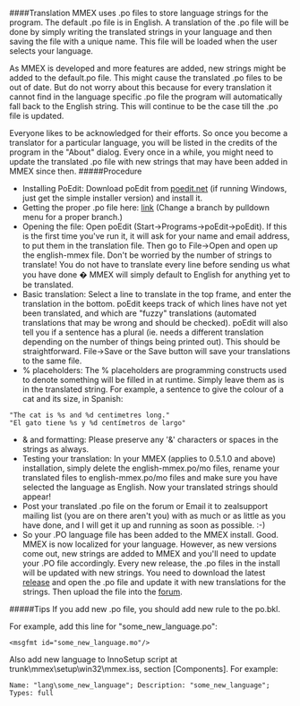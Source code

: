 ####Translation
MMEX uses .po files to store language strings for the program. The default .po file is in English. A translation of the .po file will be done by simply writing the translated strings in your language and then saving the file with a unique name. This file will be loaded when the user selects your language.

As MMEX is developed and more features are added, new strings might be added to the default.po file. This might cause the translated .po files to be out of date. But do not worry about this because for every translation it cannot find in the language specific .po file the program will automatically fall back to the English string. This will continue to be the case till the .po file is updated.

Everyone likes to be acknowledged for their efforts. So once you become a translator for a particular language, you will be listed in the credits of the program in the "About" dialog.
Every once in a while, you might need to update the translated .po file with new strings that may have been added in MMEX since then.
#####Procedure
+ Installing PoEdit: Download poEdit from [poedit.net](http://poedit.net) (if running Windows, just get the simple installer version) and install it.
+ Getting the proper .po file here: [link](https://github.com/moneymanagerex/moneymanagerex/tree/master/po) (Change a branch by pulldown menu for a proper branch.)
+ Opening the file: Open poEdit (Start->Programs->poEdit->poEdit). If this is the first time you've run it, it will ask for your name and email address, to put them in the translation file. Then go to File->Open and open up the english-mmex file. Don't be worried by the number of strings to translate! You do not have to translate every line before sending us what you have done � MMEX will simply default to English for anything yet to be translated.
+ Basic translation: Select a line to translate in the top frame, and enter the translation in the bottom. poEdit keeps track of which lines have not yet been translated, and which are "fuzzy" translations (automated translations that may be wrong and should be checked). poEdit will also tell you if a sentence has a plural (ie. needs a different translation depending on the number of things being printed out). This should be straightforward. File->Save or the Save button will save your translations to the same file.
+ % placeholders: The % placeholders are programming constructs used to denote something will be filled in at runtime. Simply leave them as is in the translated string. For example, a sentence to give the colour of a cat and its size, in Spanish:
~~~~
"The cat is %s and %d centimetres long."
"El gato tiene %s y %d centímetros de largo"
~~~~
+ & and formatting: Please preserve any '&' characters or spaces in the strings as always.
+ Testing your translation: In your MMEX (applies to 0.5.1.0 and above) installation, simply delete the english-mmex.po/mo files, rename your translated files to english-mmex.po/mo files and make sure you have selected the language as English. Now your translated strings should appear!
+ Post your translated .po file on the forum or Email it to zealsupport mailing list (you are on there aren't you) with as much or as little as you have done, and I will get it up and running as soon as possible. :-)
+ So your .PO language file has been added to the MMEX install. Good. MMEX is now localized for your language.
However, as new versions come out, new strings are added to MMEX and you'll need to update your .PO file accordingly.
Every new release, the .po files in the install will be updated with new strings. You need to download the latest [release](https://github.com/moneymanagerex/moneymanagerex/releases) and open the .po file and update it with new translations for the strings.
Then upload the file into the [forum](http://forum.moneymanagerex.org/viewforum.php?f=6).

#####Tips
If you add new .po file, you should add new rule to the po.bkl.

For example, add this line for "some_new_language.po":
~~~~
<msgfmt id="some_new_language.mo"/>
~~~~

Also add new language to InnoSetup script at trunk\mmex\setup\win32\mmex.iss,
section [Components]. For example:
~~~~
Name: "lang\some_new_language"; Description: "some_new_language"; Types: full
~~~~

